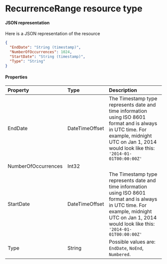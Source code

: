 # RecurrenceRange resource type



#### JSON representation

Here is a JSON representation of the resource

<!-- {
  "blockType": "resource",
  "optionalProperties": [

  ],
  "@odata.type": "microsoft.graph.RecurrenceRange"
}-->

```json
{
  "EndDate": "String (timestamp)",
  "NumberOfOccurrences": 1024,
  "StartDate": "String (timestamp)",
  "Type": "String"
}

```
#### Properties
| Property	   | Type	|Description|
|:---------------|:--------|:----------|
|EndDate|DateTimeOffset|The Timestamp type represents date and time information using ISO 8601 format and is always in UTC time. For example, midnight UTC on Jan 1, 2014 would look like this: `'2014-01-01T00:00:00Z'`|
|NumberOfOccurrences|Int32||
|StartDate|DateTimeOffset|The Timestamp type represents date and time information using ISO 8601 format and is always in UTC time. For example, midnight UTC on Jan 1, 2014 would look like this: `'2014-01-01T00:00:00Z'`|
|Type|String| Possible values are: `EndDate`, `NoEnd`, `Numbered`.|
